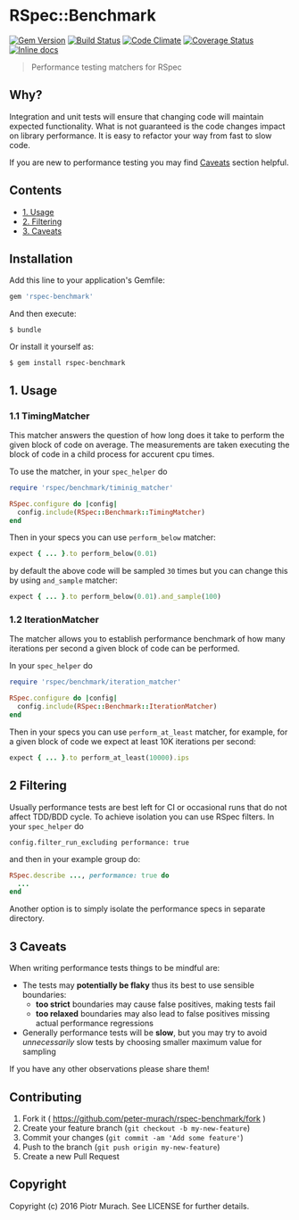 # RSpec::Benchmark
[![Gem Version](https://badge.fury.io/rb/rspec-benchmark.svg)][gem]
[![Build Status](https://secure.travis-ci.org/peter-murach/rspec-benchmark.svg?branch=master)][travis]
[![Code Climate](https://codeclimate.com/github/peter-murach/rspec-benchmark/badges/gpa.svg)][codeclimate]
[![Coverage Status](https://coveralls.io/repos/peter-murach/rspec-benchmark/badge.svg)][coverage]
[![Inline docs](http://inch-ci.org/github/peter-murach/rspec-benchmark.svg?branch=master)][inchpages]

[gem]: http://badge.fury.io/rb/rspec-benchmark
[travis]: http://travis-ci.org/peter-murach/rspec-benchmark
[codeclimate]: https://codeclimate.com/github/peter-murach/rspec-benchmark
[coverage]: https://coveralls.io/r/peter-murach/rspec-benchmark
[inchpages]: http://inch-ci.org/github/peter-murach/rspec-benchmark

> Performance testing matchers for RSpec

## Why?

Integration and unit tests will ensure that changing code will maintain expected functionality. What is not guaranteed is the code changes impact on library performance. It is easy to refactor your way from fast to slow code.

If you are new to performance testing you may find [Caveats](caveats) section helpful.

## Contents

* [1. Usage](#1-usage)
* [2. Filtering](#2-filtering)
* [3. Caveats](#3-caveats)

## Installation

Add this line to your application's Gemfile:

```ruby
gem 'rspec-benchmark'
```

And then execute:

    $ bundle

Or install it yourself as:

    $ gem install rspec-benchmark

## 1. Usage

### 1.1 TimingMatcher

This matcher answers the question of how long does it take to perform the given block of code on average. The measurements are taken executing the block of code in a child process for accurent cpu times.

To use the matcher, in your `spec_helper` do

```ruby
require 'rspec/benchmark/timinig_matcher'

RSpec.configure do |config|
  config.include(RSpec::Benchmark::TimingMatcher)
end
```

Then in your specs you can use `perform_below` matcher:

```ruby
expect { ... }.to perform_below(0.01)
```

by default the above code will be sampled `30` times but you can change this by using `and_sample` matcher:

```ruby
expect { ... }.to perform_below(0.01).and_sample(100)
```

### 1.2 IterationMatcher

The matcher allows you to establish performance benchmark of how many iterations per second a given block of code can be performed.

In your `spec_helper` do

```ruby
require 'rspec/benchmark/iteration_matcher'

RSpec.configure do |config|
  config.include(RSpec::Benchmark::IterationMatcher)
end
```

Then in your specs you can use `perform_at_least` matcher, for example, for a given block of code we expect at least 10K iterations per second:

```ruby
expect { ... }.to perform_at_least(10000).ips
```

## 2 Filtering

Usually performance tests are best left for CI or occasional runs that do not affect TDD/BDD cycle. To achieve isolation you can use RSpec filters. In your `spec_helper` do

```
config.filter_run_excluding performance: true
```

and then in your example group do:

```ruby
RSpec.describe ..., performance: true do
  ...
end
```

Another option is to simply isolate the performance specs in separate directory.

## 3 Caveats

When writing performance tests things to be mindful are:

+ The tests may **potentially be flaky** thus its best to use sensible boundaries:
  - **too strict** boundaries may cause false positives, making tests fail
  - **too relaxed** boundaries may also lead to false positives missing actual performance regressions
+ Generally performance tests will be **slow**, but you may try to avoid _unnecessarily_ slow tests by choosing smaller maximum value for sampling

If you have any other observations please share them!

## Contributing

1. Fork it ( https://github.com/peter-murach/rspec-benchmark/fork )
2. Create your feature branch (`git checkout -b my-new-feature`)
3. Commit your changes (`git commit -am 'Add some feature'`)
4. Push to the branch (`git push origin my-new-feature`)
5. Create a new Pull Request

## Copyright

Copyright (c) 2016 Piotr Murach. See LICENSE for further details.
